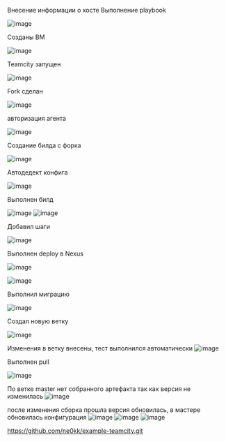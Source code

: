 Внесение информации о хосте
Выполнение playbook

![image](https://github.com/user-attachments/assets/5c80724a-2918-45a9-b1c0-eb41e98eb447)

Созданы ВМ

![image](https://github.com/user-attachments/assets/86301343-4ade-47db-ad41-ee15905c7481)

Teamcity запущен

![image](https://github.com/user-attachments/assets/fdeeee7c-a120-4192-b5e9-9f1f5830e8c6)

Fork сделан

![image](https://github.com/user-attachments/assets/34cc3fdd-ed08-4c21-be46-a8c6f208586c)

авторизация агента 

![image](https://github.com/user-attachments/assets/10b18f7a-dcf8-4f0d-8d91-7a9932b7099d)

Создание билда с форка 

![image](https://github.com/user-attachments/assets/61dd35f5-b424-43e4-80cc-f28692516ee4)

Автодедект конфига

![image](https://github.com/user-attachments/assets/bd122781-6ff9-417c-95d2-9f0b089f89d8)

Выполнен билд

![image](https://github.com/user-attachments/assets/862f7611-5bc6-4286-bb9e-83283d3ba2ed)
![image](https://github.com/user-attachments/assets/3b2a5c5d-dc63-469b-b983-e4f02923c482)

Добавил шаги

![image](https://github.com/user-attachments/assets/7f329d8a-3cbb-4f64-aae4-bc4ddf1853f6)

Выполнен deploy в Nexus

![image](https://github.com/user-attachments/assets/d0fec14c-6ceb-4c06-88f4-71ce8bb96802)

![image](https://github.com/user-attachments/assets/1137587c-3500-401e-9e2f-6774a0ea6958)

Выполнил миграцию 

![image](https://github.com/user-attachments/assets/d7d41bc5-68b2-4961-b2f5-670cfd83a6e4)

Создал новую ветку 

![image](https://github.com/user-attachments/assets/19d73129-8528-444e-a831-1182a842ccb8)

Изменения в ветку внесены, тест выполнился автоматически
![image](https://github.com/user-attachments/assets/2753f830-c61f-4c10-ab83-924ae0b10ab1)

Выполнен pull

![image](https://github.com/user-attachments/assets/f4f9357e-80f0-496e-9f79-44593b023600)

По ветке master нет собранного артефакта так как версия не изменилась 
![image](https://github.com/user-attachments/assets/7fe088d6-6b56-47d4-a588-382975e57d70)

после изменения сборка прошла версия обновилась, в мастере обновилась конфигурация 
![image](https://github.com/user-attachments/assets/bd7b4673-d3f5-4b79-a84a-8884bde37fd8)
![image](https://github.com/user-attachments/assets/231396d1-1454-4cf9-8e67-135c9eaf054b)
![image](https://github.com/user-attachments/assets/4b60a07c-d4a2-4484-afa4-f01ac8b56fa8)


https://github.com/ne0kk/example-teamcity.git
